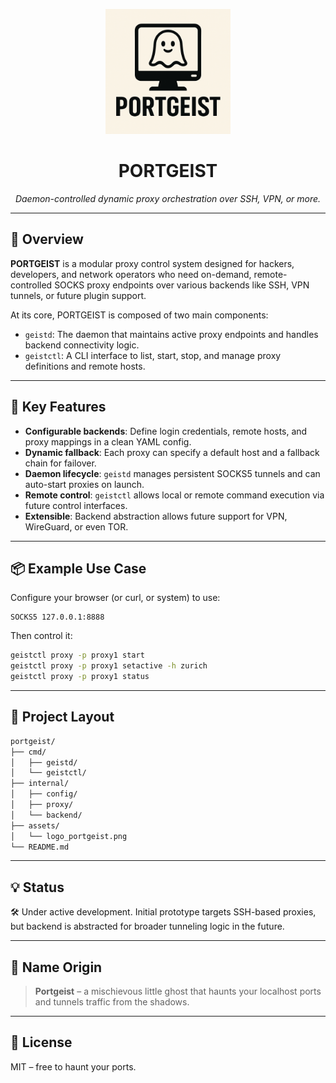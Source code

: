 
<p align="center">
  <img src="assets/logo_portgeist.png" alt="PORTGEIST logo" width="200"/>
</p>

<h1 align="center">PORTGEIST</h1>
<p align="center"><em>Daemon-controlled dynamic proxy orchestration over SSH, VPN, or more.</em></p>

---

## 🧠 Overview

**PORTGEIST** is a modular proxy control system designed for hackers, developers, and network operators who need on-demand, remote-controlled SOCKS proxy endpoints over various backends like SSH, VPN tunnels, or future plugin support.

At its core, PORTGEIST is composed of two main components:

- `geistd`: The daemon that maintains active proxy endpoints and handles backend connectivity logic.
- `geistctl`: A CLI interface to list, start, stop, and manage proxy definitions and remote hosts.

---

## 🔩 Key Features

- **Configurable backends**: Define login credentials, remote hosts, and proxy mappings in a clean YAML config.
- **Dynamic fallback**: Each proxy can specify a default host and a fallback chain for failover.
- **Daemon lifecycle**: `geistd` manages persistent SOCKS5 tunnels and can auto-start proxies on launch.
- **Remote control**: `geistctl` allows local or remote command execution via future control interfaces.
- **Extensible**: Backend abstraction allows future support for VPN, WireGuard, or even TOR.

---

## 📦 Example Use Case

Configure your browser (or curl, or system) to use:
```
SOCKS5 127.0.0.1:8888
```

Then control it:
```bash
geistctl proxy -p proxy1 start
geistctl proxy -p proxy1 setactive -h zurich
geistctl proxy -p proxy1 status
```

---

## 📁 Project Layout

```bash
portgeist/
├── cmd/
│   ├── geistd/
│   └── geistctl/
├── internal/
│   ├── config/
│   ├── proxy/
│   └── backend/
├── assets/
│   └── logo_portgeist.png
└── README.md
```

---

## 💡 Status

🛠️ Under active development. Initial prototype targets SSH-based proxies, but backend is abstracted for broader tunneling logic in the future.

---

## 🔮 Name Origin

> **Portgeist** – a mischievous little ghost that haunts your localhost ports and tunnels traffic from the shadows.

---

## 📜 License

MIT – free to haunt your ports.
